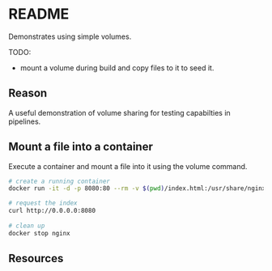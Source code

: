 # README

Demonstrates using simple volumes.  

TODO:

* mount a volume during build and copy files to it to seed it.

## Reason

A useful demonstration of volume sharing for testing capabilties in pipelines.  

## Mount a file into a container

Execute a container and mount a file into it using the volume command.  

```sh
# create a running container
docker run -it -d -p 8080:80 --rm -v $(pwd)/index.html:/usr/share/nginx/html/index.html --name nginx nginx:1.23.3

# request the index
curl http://0.0.0.0:8080  
 
# clean up
docker stop nginx
```

## Resources

